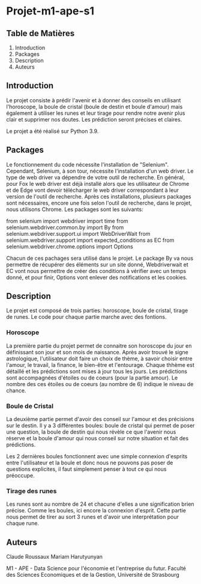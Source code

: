 # Projet-m1-ape-s1

## Table de Matières 
1. Introduction
2. Packages 
3. Description
4. Auteurs 


## Introduction

Le projet consiste à prédir l'avenir et à donner des conseils en utilisant l'horoscope, la boule de cristal (boule de destin et boule d'amour) mais également à utiliser les runes et leur tirage pour rendre notre avenir plus clair et supprimer nos doutes. 
Les prédiction seront précises et claires.

Le projet a été réalisé sur Python 3.9.


## Packages 

Le fonctionnement du code nécessite l'installation de "Selenium". Cependant, Selenium, à son tour, nécessite l'installation d'un web driver. Le type de web driver va dépendre de votre outil de recherche. En général, pour Fox le web driver est déjà installé alors que les utilisateur de Chrome et de Edge vont devoir télécharger le web driver correspondant à leur version de l'outil de recherche.
Après ces installations, plusieurs packages sont nécessaires, encore une fois selon l'outil de recherche, dans le projet, nous utilisons Chrome. Les packages sont les suivants:

from selenium import webdriver
import time
from selenium.webdriver.common.by import By
from selenium.webdriver.support.ui import WebDriverWait
from selenium.webdriver.support import expected_conditions as EC
from selenium.webdriver.chrome.options import Options


Chacun de ces pachages sera utilisé dans le projet. Le package By va nous permettre de récupérer des éléments sur un site donné, Webdriverwait et EC vont nous permettre de créer des conditions à vérifier avec un temps donné, et pour finir, Options vont enlever des notifications et les cookies.


## Description
 
Le projet est composé de trois parties: horoscope, boule de cristal, tirage de runes. Le code pour chaque partie marche avec des fontions. 

### Horoscope 

La première partie du projet permet de connaitre son horoscope du jour en définissant son jour et son mois de naissance. Après avoir trouvé le signe astrologique, l'utilisateur doit faire un choix de thème, à savoir choisir entre l'amour, le travail, la finance, le bien-être et l'entourage. Chaque thhème est détaillé et les prédictions sont mises à jour tous les jours. 
Les prédictions sont accompagnées d'étoiles ou de coeurs (pour la partie amour). Le nombre des ces étoiles ou de coeurs (au nombre de 6) indique le niveau de chance.

### Boule de Cristal

La deuxième partie permet d'avoir des conseil sur l'amour et des précisions sur le destin. 
Il y a 3 différentes boules: boule de cristal qui permet de poser une question, la boule de destin qui nous révèle ce que l'avenir nous réserve et la boule d'amour qui nous conseil sur notre situation et fait des prédictions. 

Les 2 dernières boules fonctionnent avec une simple connexion d'esprits entre l'utilisateur et la boule et donc nous ne pouvons pas poser de questions explicites, il faut simplement penser à tout ce qui nous préoccupe. 

### Tirage des runes

Les runes sont au nombre de 24 et chacune d'elles a une signification brien précise. Comme les boules, ici encore la connexion d'esprit. 
Cette partie nous permet de tirer au sort 3 runes et d'avoir une interprétation pour chaque rune. 


## Auteurs

Claude Roussaux
Mariam Harutyunyan

M1 - APE - Data Science pour l'économie et l'entreprise du futur.
Faculté des Sciences Economiques et de la Gestion, Université de Strasbourg
